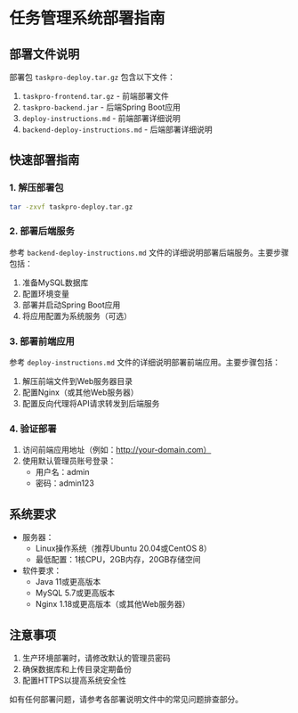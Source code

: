 # 任务管理系统部署指南

## 部署文件说明

部署包 `taskpro-deploy.tar.gz` 包含以下文件：

1. `taskpro-frontend.tar.gz` - 前端部署文件
2. `taskpro-backend.jar` - 后端Spring Boot应用
3. `deploy-instructions.md` - 前端部署详细说明
4. `backend-deploy-instructions.md` - 后端部署详细说明

## 快速部署指南

### 1. 解压部署包

```bash
tar -zxvf taskpro-deploy.tar.gz
```

### 2. 部署后端服务

参考 `backend-deploy-instructions.md` 文件的详细说明部署后端服务。主要步骤包括：

1. 准备MySQL数据库
2. 配置环境变量
3. 部署并启动Spring Boot应用
4. 将应用配置为系统服务（可选）

### 3. 部署前端应用

参考 `deploy-instructions.md` 文件的详细说明部署前端应用。主要步骤包括：

1. 解压前端文件到Web服务器目录
2. 配置Nginx（或其他Web服务器）
3. 配置反向代理将API请求转发到后端服务

### 4. 验证部署

1. 访问前端应用地址（例如：http://your-domain.com）
2. 使用默认管理员账号登录：
   - 用户名：admin
   - 密码：admin123

## 系统要求

- 服务器：
  - Linux操作系统（推荐Ubuntu 20.04或CentOS 8）
  - 最低配置：1核CPU，2GB内存，20GB存储空间
- 软件要求：
  - Java 11或更高版本
  - MySQL 5.7或更高版本
  - Nginx 1.18或更高版本（或其他Web服务器）

## 注意事项

1. 生产环境部署时，请修改默认的管理员密码
2. 确保数据库和上传目录定期备份
3. 配置HTTPS以提高系统安全性

如有任何部署问题，请参考各部署说明文件中的常见问题排查部分。 
